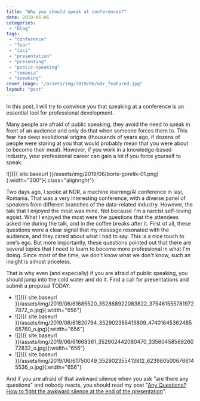 ```yaml
---
title: "Why you should speak at conferences?"
date: 2019-06-06
categories: 
 - "blog"
tags: 
 - "conference"
 - "fear"
 - "iasi"
 - "presentation"
 - "presenting"
 - "public-speaking"
 - "romania"
 - "speaking"
cover_image: "/assets/img/2019/06/ndr_featured.jpg"
layout: "post"
---
```


In this post, I will try to convince you that speaking at a conference is an essential tool for professional development.

Many people are afraid of public speaking, they avoid the need to speak in front of an audience and only do that when someone forces them to. This fear has deep evolutional origins (thousands of years ago, if dozens of people were staring at you that would probably mean that you were about to become their meal). However, if you work in a knowledge-based industry, your professional career can gain a lot if you force yourself to speak.

![]({{ site.baseurl }}/assets/img/2019/06/boris-gorelik-01.png){:width="300"}{:class="alignright"}

Two days ago, I spoke at NDR, a machine learning/AI conference in Iași, Romania. That was a very interesting conference, with a diverse panel of speakers from different branches of the data-related industry. However, the talk that I enjoyed the most was mine. Not because I'm a narcist self-loving egoist. What I enjoyed the most were the questions that the attendees asked me during the talk, and in the coffee breaks after it. First of all, these questions were a clear signal that my message resonated with the audience, and they cared about what I had to say. This is a nice touch to one's ego. But more importantly, these questions pointed out that there are several topics that I need to learn to become more professional in what I'm doing. Since most of the time, we don't know what we don't know, such an insight is almost priceless.

That is why even (and especially) if you are afraid of public speaking, you should jump into the cold water and do it. Find a call for presentations and submit a proposal TODAY.

* ![]({{ site.baseurl }}/assets/img/2019/06/61685520_352868922083822_3754615557819727872_o.jpg){:width="656"}
* ![]({{ site.baseurl }}/assets/img/2019/06/61820794_352902385413809_4740164536248565760_o.jpg){:width="656"}
* ![]({{ site.baseurl }}/assets/img/2019/06/61668361_352902442080470_3356045856926072832_o.jpg){:width="656"}
* ![]({{ site.baseurl }}/assets/img/2019/06/61750049_352902355413812_6239805006766145536_o.jpg){:width="656"}

And if you are afraid of that awkward silence when you ask "are there any questions" and nobody reacts, you should read my post "[Any Questions? How to fight the awkward silence at the end of the presentation](https://gorelik.net/2018/09/20/any-questions-how-to-fight-the-awkward-silence-at-the-and-of-a-presentation/)".

